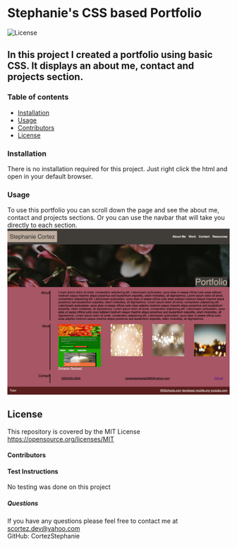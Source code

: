 
#  Stephanie's CSS based Portfolio
![License](https://img.shields.io/badge/License-MIT-yellow.svg)
##  In this project I created a portfolio using basic CSS. It displays an about me, contact and projects section. 
### Table of contents
- [Installation](#installation)
- [Usage](#usage)
- [Contributors](#contributors)
- [License](#license)
### Installation
There is no installation required for this project. Just right click the html and open in your default browser. 
### Usage
To use this portfolio you can scroll down the page and see the about me, contact and projects sections. Or you can use the navbar that will take you directly to each section. 
![portfolio](/CSS/portfoliocss.png "portfolio")
## License
This repository is covered by the MIT License  <br> 
https://opensource.org/licenses/MIT
#### Contributors

#### Test Instructions
No testing was done on this project
##### Questions
If you have any questions please feel free to contact me at scortez.dev@yahoo.com <br>
GitHub: CortezStephanie 